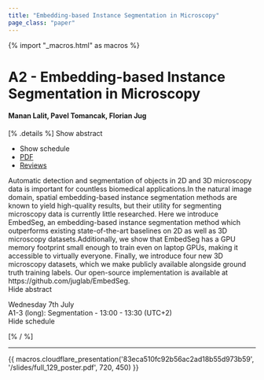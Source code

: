 ```yaml
---
title: "Embedding-based Instance Segmentation in Microscopy"
page_class: "paper"
---
```


{% import "_macros.html" as macros %}

# A2 - Embedding-based Instance Segmentation in Microscopy

#### Manan Lalit, Pavel Tomancak, Florian Jug

[% .details %]
<a class="toggle_visibility" data-selector=".abstract" data-level="3">Show abstract</a>
- <a class="toggle_visibility" data-selector=".schedule" data-level="3">Show schedule</a>
- <a href="/proceedings/lalit21.pdf">PDF</a>
- <a href="https://openreview.net/forum?id=JM6GuFGayL5">Reviews</a>

<p>
    <span class="abstract">
        Automatic detection and segmentation of objects in 2D and 3D microscopy data is important for countless biomedical applications.In the natural image domain, spatial embedding-based instance segmentation methods are known to yield high-quality results, but their utility for segmenting microscopy data is currently little researched. Here we introduce EmbedSeg, an embedding-based instance segmentation method which outperforms existing state-of-the-art baselines on 2D as well as 3D microscopy datasets.Additionally, we show that EmbedSeg has a GPU memory footprint small enough to train even on laptop GPUs, making it accessible to virtually everyone. Finally, we introduce four new 3D microscopy datasets, which we make publicly available alongside ground truth training labels. Our open-source implementation is available at https://github.com/juglab/EmbedSeg.
        <br>
        <span class="actions"><a class="toggle_visibility" data-level="2">Hide abstract</a></span>
    </span>
</p>

<p>
    <span class="schedule">
         Wednesday 7th July<br>A1-3 (long): Segmentation - 13:00 - 13:30 (UTC+2)
        <br>
        <span class="actions"><a class="toggle_visibility" data-level="2">Hide schedule</a></span>
    </span>
</p>

[% / %]


---

{{ macros.cloudflare_presentation('83eca510fc92b56ac2ad18b55d973b59', '/slides/full_129_poster.pdf', 720, 450) }}

